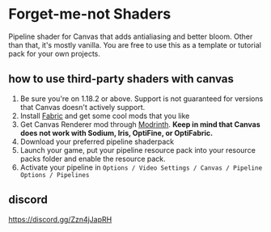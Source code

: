 # Forget-me-not Shaders

Pipeline shader for Canvas that adds antialiasing and better bloom. Other than that, it's mostly vanilla. You are free to use this as a template or tutorial pack for your own projects.

## how to use third-party shaders with canvas
1. Be sure you're on 1.18.2 or above. Support is not guaranteed for versions that Canvas doesn't actively support.
2. Install [Fabric](https://fabricmc.net/) and get some cool mods that you like
3. Get Canvas Renderer mod through [Modrinth](https://modrinth.com/mod/canvas). **Keep in mind that Canvas does not work with Sodium, Iris, OptiFine, or OptiFabric.**
4. Download your preferred pipeline shaderpack
5. Launch your game, put your pipeline resource pack into your resource packs folder and enable the resource pack.
6. Activate your pipeline in `Options / Video Settings / Canvas / Pipeline Options / Pipelines`

## discord
https://discord.gg/Zzn4jJapRH
